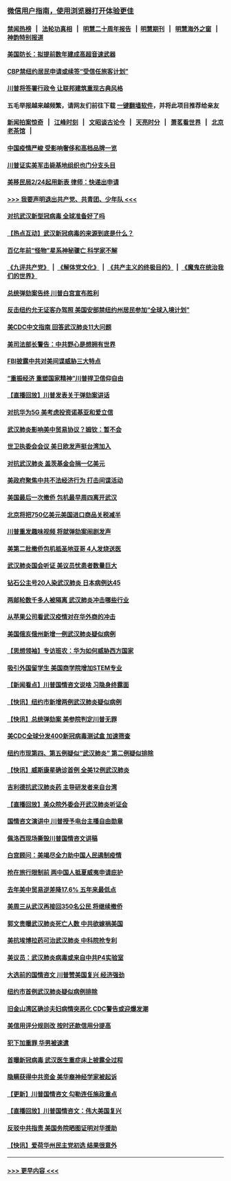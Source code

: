 ### [微信用户指南，使用浏览器打开体验更佳](https://github.com/gfw-breaker/banned-news1/blob/master/indexes/wechat-guide.md?t=0)
#### [禁闻热榜](热点新闻.md?t=0)  &nbsp;&nbsp;|&nbsp;&nbsp; [法轮功真相](https://github.com/gfw-breaker/truth/blob/master/README.md?t=0) &nbsp;&nbsp;|&nbsp;&nbsp; [明慧二十周年报告](https://github.com/gfw-breaker/mh-reports/blob/master/README.md?t=0) &nbsp;&nbsp;|&nbsp;&nbsp;[明慧期刊](https://github.com/gfw-breaker/mh-qikan) &nbsp;&nbsp;|&nbsp;&nbsp; [明慧海外之窗](https://github.com/gfw-breaker/mh-news/blob/master/README.md?t=0) &nbsp;&nbsp;|&nbsp;&nbsp; [神韵特别报道](https://github.com/gfw-breaker/mh-news/blob/master/shenyun.md?t=0)
#### [美国防长：拟提前数年建成高超音速武器](../pages/nsc412/n11850959.md?t=02071722) 
#### [CBP禁纽约居民申请或续签“受信任旅客计划”](../pages/nsc412/n11850857.md?t=02071722) 
#### [川普将签署行政令 让联邦建筑重现古典风格](../pages/nsc412/n11850654.md?t=02071722) 
#### 五毛举报越来越频繁，请网友们前往下载 [一键翻墙软件](https://github.com/gfw-breaker/ssr-accounts)，并将此项目推荐给亲友
#### [新闻拍案惊奇](https://github.com/gfw-breaker/banned-news1/blob/master/pages/link4.md) &nbsp;&nbsp;|&nbsp;&nbsp; [江峰时刻](https://github.com/gfw-breaker/banned-news1/blob/master/pages/link4.md) &nbsp;&nbsp;|&nbsp;&nbsp; [文昭谈古论今](https://github.com/gfw-breaker/banned-news1/blob/master/pages/link4.md) &nbsp;&nbsp;|&nbsp;&nbsp; [天亮时分](https://github.com/gfw-breaker/banned-news1/blob/master/pages/link4.md) &nbsp;&nbsp;|&nbsp;&nbsp; [萧茗看世界](https://github.com/gfw-breaker/banned-news1/blob/master/pages/link4.md) &nbsp;&nbsp;|&nbsp;&nbsp; [北京老茶馆](https://github.com/gfw-breaker/banned-news1/blob/master/pages/link4.md) &nbsp;&nbsp;|&nbsp;&nbsp; 
#### [中国疫情严峻 受影响奢侈和高档品牌一览](../pages/nsc412/n11850319.md?t=02071722) 
#### [川普证实美军击毙基地组织也门分支头目](../pages/nsc412/n11850383.md?t=02071722) 
#### [美移民局2/24起用新表 律师：快递出申请](../pages/nsc412/n11848220.md?t=02071722) 
#### [>>> 我要声明退出共产党、共青团、少年队 <<<](https://github.com/begood0513/goodnews/blob/master/quit/letter.md) 
#### [对抗武汉新型冠病毒 全球准备好了吗](../pages/nsc412/n11850142.md?t=02071722) 
#### [【热点互动】武汉新冠病毒的来源到底是什么？](../pages/nsc412/n11849749.md?t=02071722) 
#### [百亿年前“怪物”星系神秘骤亡 科学家不解](../pages/nsc412/n11849863.md?t=02071722) 
#### [《九评共产党》](https://github.com/begood0513/9ping.md/blob/master/README.md) &nbsp;|&nbsp; [《解体党文化》](../../../../jtdwh.md/blob/master/README.md)  &nbsp;|&nbsp; [《共产主义的终极目的》](../../../../gczydzjmd.md/blob/master/README.md) &nbsp;|&nbsp; [《魔鬼在统治我们的世界》](../../../../mgztzwmdsj.md/blob/master/README.md) 
#### [总统弹劾案告终 川普白宫宣布胜利](../pages/nsc412/n11849985.md?t=02071722) 
#### [反击纽约允无证客办驾照  美国安部禁纽约州居民参加“全球入境计划”](../pages/nsc412/n11849828.md?t=02071722) 
#### [美CDC中文指南 回答武汉肺炎11大问题](../pages/nsc412/n11849703.md?t=02071722) 
#### [美司法部长警告：中共野心是想拥有世界](../pages/nsc412/n11849769.md?t=02071722) 
#### [FBI披露中共对美间谍威胁三大特点](../pages/nsc412/n11849700.md?t=02071722) 
#### [“重振经济 重塑国家精神”川普捍卫信仰自由](../pages/nsc412/n11849641.md?t=02071722) 
#### [【直播回放】川普发表关于弹劾案讲话](../pages/nsc412/n11849472.md?t=02071722) 
#### [对抗华为5G 美考虑投资诺基亚和爱立信](../pages/nsc412/n11849510.md?t=02071722) 
#### [武汉肺炎影响美中贸易协议？姆钦：暂不会](../pages/nsc412/n11849497.md?t=02071722) 
#### [世卫执委会会议 美日欧发声挺台湾加入](../pages/nsc412/n11849433.md?t=02071722) 
#### [对抗武汉肺炎 盖茨基金会捐一亿美元](../pages/nsc412/n11848953.md?t=02071722) 
#### [美政府聚焦中共不法经济行为 打击间谍活动](../pages/nsc412/n11849322.md?t=02071722) 
#### [美国最后一次撤侨 包机最早周四离开武汉](../pages/nsc412/n11849395.md?t=02071722) 
#### [北京将把750亿美元美国进口商品关税减半](../pages/nsc412/n11848896.md?t=02071722) 
#### [川普重发趣味视频 将就弹劾案闹剧发声](../pages/nsc412/n11848715.md?t=02071722) 
#### [美第二批撤侨包机抵圣地亚哥 4人发烧送医](../pages/nsc412/n11847923.md?t=02071722) 
#### [武汉肺炎国会听证 美议员忧患者数量巨大](../pages/nsc412/n11844851.md?t=02071722) 
#### [钻石公主号20人染武汉肺炎 日本病例达45](../pages/nsc412/n11847823.md?t=02071722) 
#### [两邮轮数千多人被隔离 武汉肺炎冲击哪些行业](../pages/nsc412/n11847456.md?t=02071722) 
#### [从苹果公司看武汉疫情对在华外商的冲击](../pages/nsc412/n11847586.md?t=02071722) 
#### [美国俄亥俄州新增一例武汉肺炎疑似病例](../pages/nsc412/n11847714.md?t=02071722) 
#### [【思想领袖】专访班农：华为如何威胁西方国家](../pages/nsc412/n11847306.md?t=02071722) 
#### [吸引外国留学生 美国商学院增加STEM专业](../pages/nsc412/n11847417.md?t=02071722) 
#### [【新闻看点】川普国情咨文说啥 习隐身终露面](../pages/nsc412/n11847016.md?t=02071722) 
#### [【快讯】纽约市新增两例武汉肺炎疑似病例](../pages/nsc412/n11847250.md?t=02071722) 
#### [【快讯】总统弹劾案 美参院判定川普无罪](../pages/nsc412/n11847316.md?t=02071722) 
#### [美CDC全球分发400新冠病毒测试盒 加速筛查](../pages/nsc412/n11847260.md?t=02071722) 
#### [纽约市现第四、第五例疑似“武汉肺炎”   第二例疑似排除](../pages/nsc412/n11847332.md?t=02071722) 
#### [【快讯】威斯康星确诊首例 全美12例武汉肺炎](../pages/nsc412/n11847162.md?t=02071722) 
#### [吉利德抗武汉肺炎药 主导研发者来自台湾](../pages/nsc412/n11847064.md?t=02071722) 
#### [【直播回放】美众院外委会开武汉肺炎听证会](../pages/nsc412/n11846727.md?t=02071722) 
#### [国情咨文演讲中 川普授予电台主播自由勋章](../pages/nsc412/n11846815.md?t=02071722) 
#### [佩洛西现场撕毁川普国情咨文讲稿](../pages/nsc412/n11846724.md?t=02071722) 
#### [白宫顾问：美竭尽全力助中国人民遏制疫情](../pages/nsc412/n11846756.md?t=02071722) 
#### [抢在旅行限制前 两中国人抵夏威夷申请庇护](../pages/nsc412/n11846866.md?t=02071722) 
#### [去年美中贸易逆差降17.6% 五年来最低点](../pages/nsc412/n11846755.md?t=02071722) 
#### [美周三从武汉再接回350名公民 将继续撤侨](../pages/nsc412/n11846705.md?t=02071722) 
#### [郭文贵曝武汉肺炎死亡人数 中共欲嫁祸美国](../pages/nsc412/n11846240.md?t=02071722) 
#### [美抗埃博拉药可治武汉肺炎 中科院抢专利](../pages/nsc412/n11846409.md?t=02071722) 
#### [美议员：武汉肺炎病毒或来自中共P4实验室](../pages/nsc412/n11846043.md?t=02071722) 
#### [大选前的国情咨文 川普赞美国复兴 经济强劲](../pages/nsc412/n11845526.md?t=02071722) 
#### [纽约市首例武汉肺炎疑似病例排除](../pages/nsc412/n11844989.md?t=02071722) 
#### [旧金山湾区确诊夫妇病情突恶化 CDC警告或迎爆发潮](../pages/nsc412/n11845730.md?t=02071722) 
#### [美信用评分规则改  按时还款信用分提高](../pages/nsc412/n11845488.md?t=02071722) 
#### [犯下加重罪 华男被速遣](../pages/nsc412/n11845476.md?t=02071722) 
#### [首曝新冠病毒 武汉医生重症床上披露全过程](../pages/nsc412/n11845150.md?t=02071722) 
#### [隐瞒获得中共资金 美华裔神经学家被起诉](../pages/nsc412/n11844879.md?t=02071722) 
#### [【更新】川普国情咨文 勾勒连任施政重点](../pages/nsc412/n11845223.md?t=02071722) 
#### [【直播回放】川普国情咨文：伟大美国复兴](../pages/nsc412/n11842079.md?t=02071722) 
#### [反驳中共指责 美国务院晒图证明对华援助](../pages/nsc412/n11844859.md?t=02071722) 
#### [【快讯】爱荷华州民主党初选 结果很意外](../pages/nsc412/n11844878.md?t=02071722) 

----
#### [ >>> 更早内容 <<< ](../indexes/nsc412-earlier.md)
